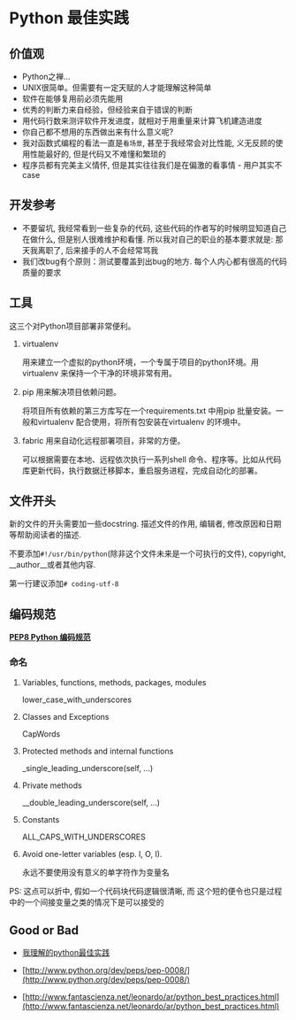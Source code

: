 # Python 最佳实践

## 价值观

- Python之禅...
- UNIX很简单。但需要有一定天赋的人才能理解这种简单
- 软件在能够复用前必须先能用
- 优秀的判断力来自经验，但经验来自于错误的判断
- 用代码行数来测评软件开发进度，就相对于用重量来计算飞机建造进度
- 你自己都不想用的东西做出来有什么意义呢?
- 我对函数式编程的看法一直是`看场景`, 甚至于我经常会对比性能, 义无反顾的使用性能最好的, 但是代码又不难懂和繁琐的
- 程序员都有完美主义情怀, 但是其实往往我们是在偏激的看事情 - 用户其实不case

## 开发参考

- 不要留坑, 我经常看到一些复杂的代码, 这些代码的作者写的时候明显知道自己在做什么, 但是别人很难维护和看懂. 所以我对自己的职业的基本要求就是: 那天我离职了, 后来接手的人不会经常骂我
- 我们改bug有个原则：测试要覆盖到出bug的地方. 每个人内心都有很高的代码质量的要求

## 工具

这三个对Python项目部署非常便利。

1. virtualenv 
   
   用来建立一个虚拟的python环境，一个专属于项目的python环境。用virtualenv 来保持一个干净的环境非常有用。
   
2. pip 用来解决项目依赖问题。
   
   将项目所有依赖的第三方库写在一个requirements.txt 中用pip 批量安装。一般和virtualenv 配合使用，将所有包安装在virtualenv 的环境中。
   
3. fabric 用来自动化远程部署项目，非常的方便。
   
   可以根据需要在本地、远程依次执行一系列shell 命令、程序等。比如从代码库更新代码，执行数据迁移脚本，重启服务进程，完成自动化的部署。

## 文件开头

新的文件的开头需要加一些docstring. 描述文件的作用, 编辑者, 修改原因和日期等帮助阅读者的描述.

不要添加`#!/usr/bin/python`(除非这个文件未来是一个可执行的文件), copyright, __author__或者其他内容.

第一行建议添加`# coding-utf-8`

## 编码规范

**[PEP8 Python 编码规范](https://code.google.com/p/zhong-wiki/wiki/PEP8)**

### 命名

1. Variables, functions, methods, packages, modules
   
   lower_case_with_underscores
   
2. Classes and Exceptions
   
   CapWords
   
3. Protected methods and internal functions
   
   _single_leading_underscore(self, …)
   
4. Private methods
   
   __double_leading_underscore(self, …)
   
5. Constants
   
   ALL_CAPS_WITH_UNDERSCORES
   
6. Avoid one-letter variables (esp. l, O, I).
   
   永远不要使用没有意义的单字符作为变量名

PS: 这点可以折中, 假如一个代码块代码逻辑很清晰, 而 这个短的便令也只是过程中的一个间接变量之类的情况下是可以接受的



## Good or Bad

- [我理解的python最佳实践](http://www.dongwm.com/archives/wo-li-jie-de-pythonzui-jia-shi-jian/)


- [http://www.python.org/dev/peps/pep-0008/](http://www.python.org/dev/peps/pep-0008/)
- [http://www.fantascienza.net/leonardo/ar/python_best_practices.html](http://www.fantascienza.net/leonardo/ar/python_best_practices.html)

